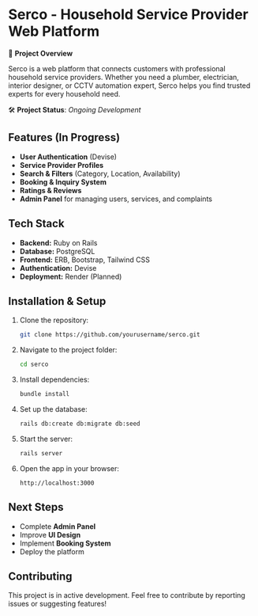# **Serco - Household Service Provider Web Platform**  

🚀 **Project Overview**  

Serco is a web platform that connects customers with professional household service providers. Whether you need a plumber, electrician, interior designer, or CCTV automation expert, Serco helps you find trusted experts for every household need.  

🛠 **Project Status**: *Ongoing Development*  

## **Features (In Progress)**  
- **User Authentication** (Devise)  
- **Service Provider Profiles**  
- **Search & Filters** (Category, Location, Availability)  
- **Booking & Inquiry System**  
- **Ratings & Reviews**  
- **Admin Panel** for managing users, services, and complaints  

## **Tech Stack**  
- **Backend:** Ruby on Rails  
- **Database:** PostgreSQL  
- **Frontend:** ERB, Bootstrap, Tailwind CSS  
- **Authentication:** Devise  
- **Deployment:** Render (Planned)  

## **Installation & Setup**  
1. Clone the repository:  
   ```bash
   git clone https://github.com/yourusername/serco.git
   ```
2. Navigate to the project folder:  
   ```bash
   cd serco
   ```
3. Install dependencies:  
   ```bash
   bundle install
   ```
4. Set up the database:  
   ```bash
   rails db:create db:migrate db:seed
   ```
5. Start the server:  
   ```bash
   rails server
   ```
6. Open the app in your browser:  
   ```
   http://localhost:3000
   ```

## **Next Steps**  
- Complete **Admin Panel**  
- Improve **UI Design**  
- Implement **Booking System**  
- Deploy the platform  

## **Contributing**  
This project is in active development. Feel free to contribute by reporting issues or suggesting features!  

